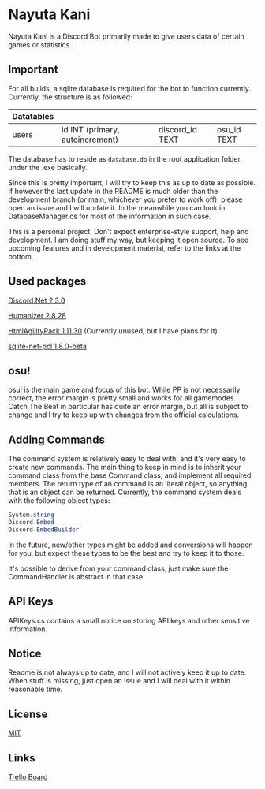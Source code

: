 # Nayuta Kani

Nayuta Kani is a Discord Bot primarily made to give users data of certain games or statistics.

## Important

For all builds, a sqlite database is required for the bot to function currently.
Currently, the structure is as followed:

| Datatables | | | |
| --- | --- | --- | --- |
| users | id INT (primary, autoincrement) | discord_id TEXT | osu_id TEXT |

The database has to reside as `database.db` in the root application folder, under the .exe basically.

Since this is pretty important, I will try to keep this as up to date as possible. If however the last update in the README is much older than the development branch (or main, whichever you prefer to work off), please open an issue and I will update it.
In the meanwhile you can look in DatabaseManager.cs for most of the information in such case.

This is a personal project. Don't expect enterprise-style support, help and development. I am doing stuff my way, but keeping it open source.
To see upcoming features and in development material, refer to the links at the bottom.

## Used packages

[Discord.Net 2.3.0](https://www.nuget.org/packages/Discord.Net/)

[Humanizer 2.8.28](https://www.nuget.org/packages/Humanizer/)

[HtmlAgilityPack 1.11.30](https://www.nuget.org/packages/HtmlAgilityPack/) (Currently unused, but I have plans for it)

[sqlite-net-pcl 1.8.0-beta](https://www.nuget.org/packages/sqlite-net-pcl)


## osu!

osu! is the main game and focus of this bot. While PP is not necessarily correct, the error margin is pretty small and works for all gamemodes. Catch The Beat in particular has quite an error margin, but all is subject to change and I try to keep up with changes from the official calculations.

## Adding Commands

The command system is relatively easy to deal with, and it's very easy to create new commands.
The main thing to keep in mind is to inherit your command class from the base Command class, and implement all required members. The return type of an command is an literal object, so anything that is an object can be returned.
Currently, the command system deals with the following object types:
```cs
System.string
Discord.Embed
Discord.EmbedBuilder
```

In the future, new/other types might be added and conversions will happen for you, but expect these types to be the best and try to keep it to those.

It's possible to derive from your command class, just make sure the CommandHandler is abstract in that case.

## API Keys
APIKeys.cs contains a small notice on storing API keys and other sensitive information.

## Notice
Readme is not always up to date, and I will not actively keep it up to date.
When stuff is missing, just open an issue and I will deal with it within reasonable time.

## License
[MIT](https://choosealicense.com/licenses/mit/)

## Links
[Trello Board](https://trello.com/b/Sgk7Slsh/nayuta)
